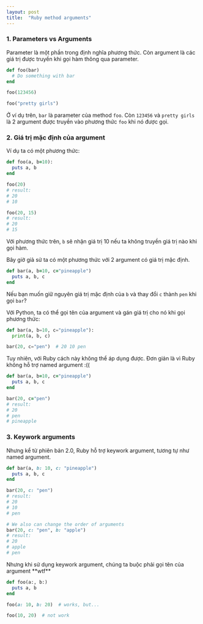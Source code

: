 ```yaml
---
layout: post
title:  "Ruby method arguments"
---
```

### 1. Parameters vs Arguments
Parameter là một phần trong định nghĩa phương thức.
Còn argument là các giá trị được truyền khi gọi hàm thông qua parameter.

```ruby
def foo(bar)
  # Do something with bar
end

foo(123456)

foo("pretty girls")
```
Ở ví dụ trên, `bar` là parameter của method `foo`. Còn `123456` và `pretty girls` là 2 argument được truyền vào phương thức `foo` khi nó được gọi.

### 2. Giá trị mặc định của argument
Ví dụ ta có một phương thức:

```ruby
def foo(a, b=10):
  puts a, b
end

foo(20)
# result:
# 20
# 10

foo(20, 15)
# result:
# 20
# 15
```
Với phương thức trên, `b` sẽ nhận giá trị 10 nếu ta không truyền giá trị nào khi gọi hàm.

Bây giờ giả sử ta có một phương thức với 2 argument có giá trị mặc định.

```ruby
def bar(a, b=10, c="pineapple")
  puts a, b, c
end
```
Nếu bạn muốn giữ nguyên giá trị mặc định của `b` và thay đổi `c` thành `pen` khi gọi `bar`?

Với Python, ta có thể gọi tên của argument và gán giá trị cho nó khi gọi phương thức:

```python
def bar(a, b=10, c="pineapple"):
  print(a, b, c)

bar(20, c="pen")  # 20 10 pen
```
Tuy nhiên, với Ruby cách này không thể áp dụng được. Đơn giản là vì Ruby không hỗ trợ named argument :((

```ruby
def bar(a, b=10, c="pineapple")
  puts a, b, c
end

bar(20, c="pen")
# result:
# 20
# pen
# pineapple
```

### 3. Keywork arguments
Nhưng kể từ phiên bản 2.0, Ruby hỗ trợ keywork argument, tương tự như named argument.

```ruby
def bar(a, b: 10, c: "pineapple")
  puts a, b, c
end

bar(20, c: "pen")
# result:
# 20
# 10
# pen

# We also can change the order of arguments
bar(20, c: "pen", b: "apple")
# result:
# 20
# apple
# pen
```

Nhưng khi sử dụng keywork argument, chúng ta buộc phải gọi tên của argument \*\*wtf\*\*

```ruby
def foo(a:, b:)
  puts a, b
end

foo(a: 10, b: 20)  # works, but...

foo(10, 20)  # not work
```
